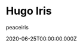 ---
title: Hugo Iris
github: https://github.com/peaceiris/hugo-theme-iris
demo: https://hugothemeiris.peaceiris.app
author: peaceiris
date: 2020-06-25T00:00:00.000Z
ssg:
  - Hugo
cms:
  - NetlifyCMS
css:
  - Bulma
category:
  - Blog
  - Portfolio
description: This theme is a lightweight and dark theme for a blog or a portfolio
draft: true
publish_date: '2018-07-28T14:56:18Z'
update_date: '2022-12-09T02:01:21Z'
github_star: 54
github_fork: 19
---